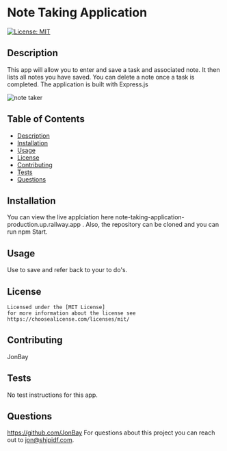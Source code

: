 # Note Taking Application

  [![License: MIT](https://img.shields.io/badge/License-MIT-yellow.svg)](https://opensource.org/licenses/MIT)

  ## Description
  This app will allow you to enter and save a task and associated note.  It then lists all notes you have saved.  You can delete a note once a task is completed. The application is built with Express.js

  ![note taker](https://github.com/JonBay/note-taking-application/assets/134355923/12eba58d-2a96-4b57-b835-ad271144cabc)
  

  ## Table of Contents 
  - [Description](#description)
  - [Installation](#installation)
  - [Usage](#usage)
  - [License](#license)
  - [Contributing](#contributing)
  - [Tests](#tests)
  - [Questions](#questions)

  ## Installation
  You can view the live applciation here note-taking-application-production.up.railway.app .  Also, the repository can be cloned and you can run npm Start.


  ## Usage
  Use to save and refer back to your to do's. 

  ## License
    
    Licensed under the [MIT License]
    for more information about the license see https://choosealicense.com/licenses/mit/ 
    

  ## Contributing
  JonBay

  ## Tests
  No test instructions for this app. 

  ## Questions
  https://github.com/JonBay
  For questions about this project you can reach out to jon@shipidf.com.
